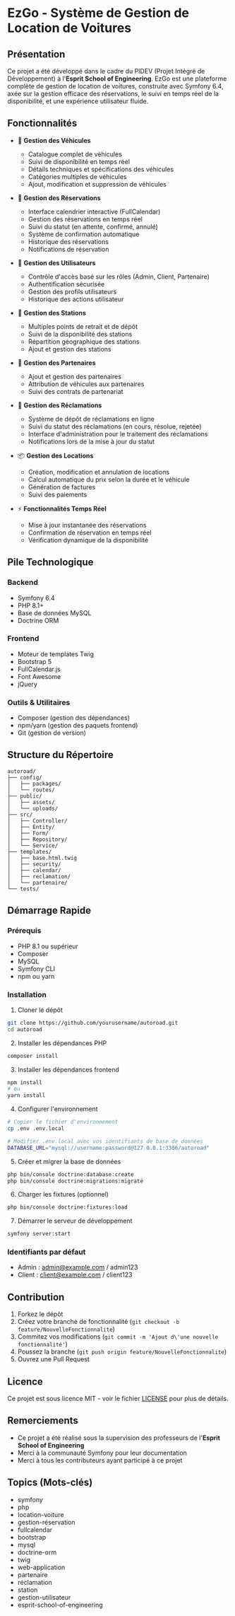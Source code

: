 # EzGo - Système de Gestion de Location de Voitures

## Présentation
Ce projet a été développé dans le cadre du PIDEV (Projet Intégré de Développement) à l'**Esprit School of Engineering**. EzGo est une plateforme complète de gestion de location de voitures, construite avec Symfony 6.4, axée sur la gestion efficace des réservations, le suivi en temps réel de la disponibilité, et une expérience utilisateur fluide.

## Fonctionnalités
- 🚗 **Gestion des Véhicules**
  - Catalogue complet de véhicules
  - Suivi de disponibilité en temps réel
  - Détails techniques et spécifications des véhicules
  - Catégories multiples de véhicules
  - Ajout, modification et suppression de véhicules

- 📅 **Gestion des Réservations**
  - Interface calendrier interactive (FullCalendar)
  - Gestion des réservations en temps réel
  - Suivi du statut (en attente, confirmé, annulé)
  - Système de confirmation automatique
  - Historique des réservations
  - Notifications de réservation

- 👥 **Gestion des Utilisateurs**
  - Contrôle d'accès basé sur les rôles (Admin, Client, Partenaire)
  - Authentification sécurisée
  - Gestion des profils utilisateurs
  - Historique des actions utilisateur

- 📍 **Gestion des Stations**
  - Multiples points de retrait et de dépôt
  - Suivi de la disponibilité des stations
  - Répartition géographique des stations
  - Ajout et gestion des stations

- 🤝 **Gestion des Partenaires**
  - Ajout et gestion des partenaires
  - Attribution de véhicules aux partenaires
  - Suivi des contrats de partenariat

- 📝 **Gestion des Réclamations**
  - Système de dépôt de réclamations en ligne
  - Suivi du statut des réclamations (en cours, résolue, rejetée)
  - Interface d'administration pour le traitement des réclamations
  - Notifications lors de la mise à jour du statut

- 📦 **Gestion des Locations**
  - Création, modification et annulation de locations
  - Calcul automatique du prix selon la durée et le véhicule
  - Génération de factures
  - Suivi des paiements

- ⚡ **Fonctionnalités Temps Réel**
  - Mise à jour instantanée des réservations
  - Confirmation de réservation en temps réel
  - Vérification dynamique de la disponibilité

## Pile Technologique
### Backend
- Symfony 6.4
- PHP 8.1+
- Base de données MySQL
- Doctrine ORM

### Frontend
- Moteur de templates Twig
- Bootstrap 5
- FullCalendar.js
- Font Awesome
- jQuery

### Outils & Utilitaires
- Composer (gestion des dépendances)
- npm/yarn (gestion des paquets frontend)
- Git (gestion de version)

## Structure du Répertoire
```
autoroad/
├── config/
│   ├── packages/
│   └── routes/
├── public/
│   ├── assets/
│   └── uploads/
├── src/
│   ├── Controller/
│   ├── Entity/
│   ├── Form/
│   ├── Repository/
│   └── Service/
├── templates/
│   ├── base.html.twig
│   ├── security/
│   ├── calendar/
│   ├── reclamation/
│   └── partenaire/
└── tests/
```

## Démarrage Rapide

### Prérequis
- PHP 8.1 ou supérieur
- Composer
- MySQL
- Symfony CLI
- npm ou yarn

### Installation
1. Cloner le dépôt
```bash
git clone https://github.com/yourusername/autoroad.git
cd autoroad
```

2. Installer les dépendances PHP
```bash
composer install
```

3. Installer les dépendances frontend
```bash
npm install
# ou
yarn install
```

4. Configurer l'environnement
```bash
# Copier le fichier d'environnement
cp .env .env.local

# Modifier .env.local avec vos identifiants de base de données
DATABASE_URL="mysql://username:password@127.0.0.1:3306/autoroad"
```

5. Créer et migrer la base de données
```bash
php bin/console doctrine:database:create
php bin/console doctrine:migrations:migrate
```

6. Charger les fixtures (optionnel)
```bash
php bin/console doctrine:fixtures:load
```

7. Démarrer le serveur de développement
```bash
symfony server:start
```

### Identifiants par défaut
- Admin : admin@example.com / admin123
- Client : client@example.com / client123

## Contribution
1. Forkez le dépôt
2. Créez votre branche de fonctionnalité (`git checkout -b feature/NouvelleFonctionnalite`)
3. Commitez vos modifications (`git commit -m 'Ajout d\'une nouvelle fonctionnalité'`)
4. Poussez la branche (`git push origin feature/NouvelleFonctionnalite`)
5. Ouvrez une Pull Request

## Licence
Ce projet est sous licence MIT - voir le fichier [LICENSE](LICENSE) pour plus de détails.

## Remerciements
- Ce projet a été réalisé sous la supervision des professeurs de l'**Esprit School of Engineering**
- Merci à la communauté Symfony pour leur documentation
- Merci à tous les contributeurs ayant participé à ce projet

## Topics (Mots-clés)
- symfony
- php
- location-voiture
- gestion-réservation
- fullcalendar
- bootstrap
- mysql
- doctrine-orm
- twig
- web-application
- partenaire
- réclamation
- station
- gestion-utilisateur
- esprit-school-of-engineering 